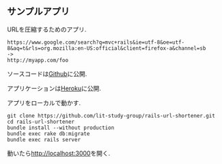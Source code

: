 ## サンプルアプリ

URLを圧縮するためのアプリ.

```
https://www.google.com/search?q=mvc+rails&ie=utf-8&oe=utf-8&aq=t&rls=org.mozilla:en-US:official&client=firefox-a&channel=sb
->
http://myapp.com/foo
```

ソースコードは[Github](https://github.com/lit-study-group/rails-url-shortener)に公開.

アプリケーションは[Heroku](http://rails-url-shortener.herokuapp.com/)に公開.

アプリをローカルで動かす.

```
git clone https://github.com/lit-study-group/rails-url-shortener.git
cd rails-url-shortener
bundle install --without production
bundle exec rake db:migrate
bundle exec rails server
```

動いたら[http://localhost:3000](http://localhost:3000)を開く.

